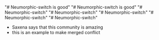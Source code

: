 "# Neumorphic-switch is good" 
"# Neumorphic-switch is good" 
"# Neumorphic-switch" 
"# Neumorphic-switch" 
"# Neumorphic-switch" 
"# Neumorphic-switch" 
"# Neumorphic-switch" 
- Saxena says that this community is amazing
- this is an example to make merged conflict
